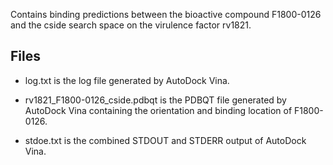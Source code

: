 Contains binding predictions between the bioactive compound F1800-0126 and the cside search space on the virulence factor rv1821.

## Files

- log.txt is the log file generated by AutoDock Vina.

- rv1821_F1800-0126_cside.pdbqt is the PDBQT file generated by AutoDock Vina containing the orientation and binding location of F1800-0126.

- stdoe.txt is the combined STDOUT and STDERR output of AutoDock Vina.

